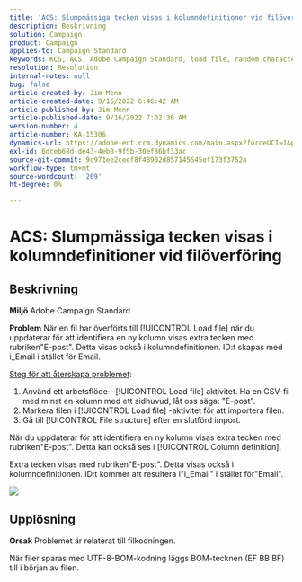 ```yaml
---
title: 'ACS: Slumpmässiga tecken visas i kolumndefinitioner vid filöverföring'
description: Beskrivning
solution: Campaign
product: Campaign
applies-to: Campaign Standard
keywords: KCS, ACS, Adobe Campaign Standard, load file, random characters, column definition, Label, ID, file uploaded, load activity
resolution: Resolution
internal-notes: null
bug: false
article-created-by: Jim Menn
article-created-date: 9/16/2022 6:46:42 AM
article-published-by: Jim Menn
article-published-date: 9/16/2022 7:02:36 AM
version-number: 4
article-number: KA-15306
dynamics-url: https://adobe-ent.crm.dynamics.com/main.aspx?forceUCI=1&pagetype=entityrecord&etn=knowledgearticle&id=40695b52-8b35-ed11-9db1-0022480866ad
exl-id: 6dceb68d-de43-4eb0-9f5b-30ef86bf33ac
source-git-commit: 9c971ee2ceef8f48902d857145545ef173f3752a
workflow-type: tm+mt
source-wordcount: '209'
ht-degree: 0%

---
```


# ACS: Slumpmässiga tecken visas i kolumndefinitioner vid filöverföring

## Beskrivning


<b>Miljö</b>
Adobe Campaign Standard

<b>Problem</b>
När en fil har överförts till [!UICONTROL Load file] när du uppdaterar för att identifiera en ny kolumn visas extra tecken med rubriken&quot;E-post&quot;.
Detta visas också i kolumndefinitionen.
ID:t skapas med i_Email i stället för Email.

<u>Steg för att återskapa problemet</u>:

1. Använd ett arbetsflöde—[!UICONTROL Load file] aktivitet.
Ha en CSV-fil med minst en kolumn med ett sidhuvud, låt oss säga: &quot;E-post&quot;.
2. Markera filen i [!UICONTROL Load file] -aktivitet för att importera filen.
3. Gå till [!UICONTROL File structure] efter en slutförd import.

När du uppdaterar för att identifiera en ny kolumn visas extra tecken med rubriken&quot;E-post&quot;.
Detta kan också ses i [!UICONTROL Column definition].

Extra tecken visas med rubriken&quot;E-post&quot;.
Detta visas också i kolumndefinitionen.
ID:t kommer att resultera i&quot;i_Email&quot; i stället för&quot;Email&quot;.

![](https://support.neolane.net/nl/jsp/previewFile.jsp?md5=0b4065125940743e01772361c3de7a42&amp;amp;ext=png&amp;amp;contentType=image/png&amp;amp;fileName=Load%20File%20Screen%20shot.png&amp;amp;__sessiontoken=___T6lIC6yifQm9PSg+71ewRkrmB1/tfKMdlN13lb9GkQA1d2ToxnddGEqJttAdN7IYNTQuGId1i+dlfO5r/nPKE5ad+kz0e8dAXoH4VqdvidxXXwq7EkJUIAIA)


## Upplösning


<b>Orsak</b>
Problemet är relaterat till filkodningen.

När filer sparas med UTF-8-BOM-kodning läggs BOM-tecknen (EF BB BF) till i början av filen.
